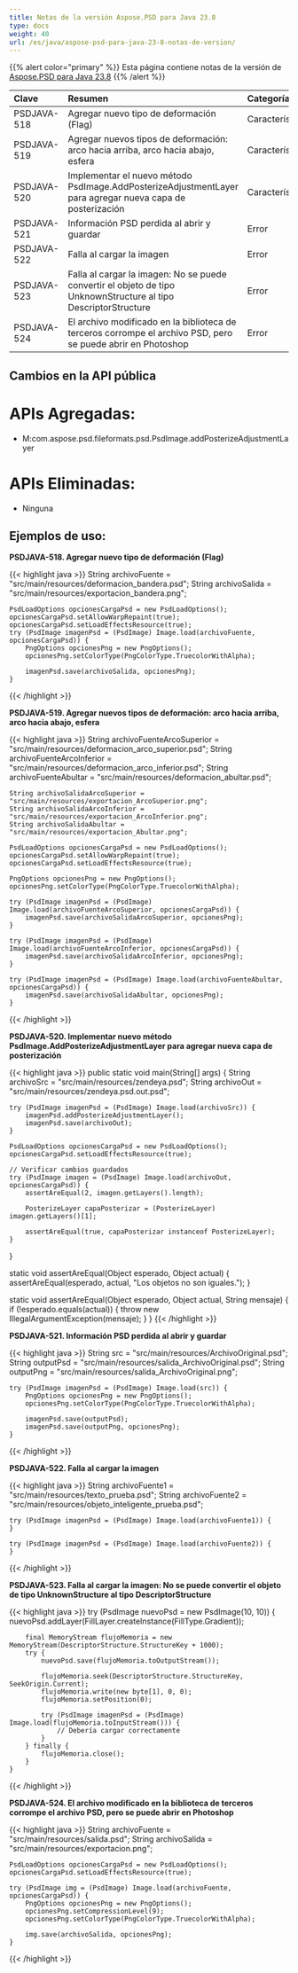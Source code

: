 ```yaml
---
title: Notas de la versión Aspose.PSD para Java 23.8
type: docs
weight: 40
url: /es/java/aspose-psd-para-java-23-8-notas-de-version/
---
```


{{% alert color="primary" %}} Esta página contiene notas de la versión de [Aspose.PSD para Java 23.8](https://downloads.aspose.com/psd/java/nuevas-versiones/aspose.psd-para-java-23.8/) {{% /alert %}}

| **Clave**   | **Resumen**                                                                                                                                      | **Categoría** |
|:------------|:-------------------------------------------------------------------------------------------------------------------------------------------------|:-------------|
| PSDJAVA-518 | Agregar nuevo tipo de deformación (Flag)                                                                                                          |    Característica   |
| PSDJAVA-519 | Agregar nuevos tipos de deformación: arco hacia arriba, arco hacia abajo, esfera                                                                   |    Característica   |
| PSDJAVA-520 | Implementar el nuevo método PsdImage.AddPosterizeAdjustmentLayer para agregar nueva capa de posterización                                        |    Característica   |
| PSDJAVA-521 | Información PSD perdida al abrir y guardar                                                                                                       |      Error     |
| PSDJAVA-522 | Falla al cargar la imagen                                                                                                                        |      Error     |
| PSDJAVA-523 | Falla al cargar la imagen: No se puede convertir el objeto de tipo UnknownStructure al tipo DescriptorStructure                                 |      Error     |
| PSDJAVA-524 | El archivo modificado en la biblioteca de terceros corrompe el archivo PSD, pero se puede abrir en Photoshop                                    |      Error     |

## **Cambios en la API pública**
# **APIs Agregadas:**

- M:com.aspose.psd.fileformats.psd.PsdImage.addPosterizeAdjustmentLayer

# **APIs Eliminadas:**

- Ninguna

## **Ejemplos de uso:**

**PSDJAVA-518. Agregar nuevo tipo de deformación (Flag)**

{{< highlight java >}}
    String archivoFuente = "src/main/resources/deformacion_bandera.psd";
    String archivoSalida = "src/main/resources/exportacion_bandera.png";

    PsdLoadOptions opcionesCargaPsd = new PsdLoadOptions();
    opcionesCargaPsd.setAllowWarpRepaint(true);
    opcionesCargaPsd.setLoadEffectsResource(true);
    try (PsdImage imagenPsd = (PsdImage) Image.load(archivoFuente, opcionesCargaPsd)) {
        PngOptions opcionesPng = new PngOptions();
        opcionesPng.setColorType(PngColorType.TruecolorWithAlpha);

        imagenPsd.save(archivoSalida, opcionesPng);
    }
{{< /highlight >}}

**PSDJAVA-519. Agregar nuevos tipos de deformación: arco hacia arriba, arco hacia abajo, esfera**

{{< highlight java >}}
    String archivoFuenteArcoSuperior = "src/main/resources/deformacion_arco_superior.psd";
    String archivoFuenteArcoInferior = "src/main/resources/deformacion_arco_inferior.psd";
    String archivoFuenteAbultar = "src/main/resources/deformacion_abultar.psd";

    String archivoSalidaArcoSuperior = "src/main/resources/exportacion_ArcoSuperior.png";
    String archivoSalidaArcoInferior = "src/main/resources/exportacion_ArcoInferior.png";
    String archivoSalidaAbultar = "src/main/resources/exportacion_Abultar.png";

    PsdLoadOptions opcionesCargaPsd = new PsdLoadOptions();
    opcionesCargaPsd.setAllowWarpRepaint(true);
    opcionesCargaPsd.setLoadEffectsResource(true);

    PngOptions opcionesPng = new PngOptions();
    opcionesPng.setColorType(PngColorType.TruecolorWithAlpha);

    try (PsdImage imagenPsd = (PsdImage) Image.load(archivoFuenteArcoSuperior, opcionesCargaPsd)) {
        imagenPsd.save(archivoSalidaArcoSuperior, opcionesPng);
    }

    try (PsdImage imagenPsd = (PsdImage) Image.load(archivoFuenteArcoInferior, opcionesCargaPsd)) {
        imagenPsd.save(archivoSalidaArcoInferior, opcionesPng);
    }

    try (PsdImage imagenPsd = (PsdImage) Image.load(archivoFuenteAbultar, opcionesCargaPsd)) {
        imagenPsd.save(archivoSalidaAbultar, opcionesPng);
    }
{{< /highlight >}}

**PSDJAVA-520. Implementar nuevo método PsdImage.AddPosterizeAdjustmentLayer para agregar nueva capa de posterización**

{{< highlight java >}}
public static void main(String[] args) {
    String archivoSrc = "src/main/resources/zendeya.psd";
    String archivoOut = "src/main/resources/zendeya.psd.out.psd";

    try (PsdImage imagenPsd = (PsdImage) Image.load(archivoSrc)) {
        imagenPsd.addPosterizeAdjustmentLayer();
        imagenPsd.save(archivoOut);
    }

    PsdLoadOptions opcionesCargaPsd = new PsdLoadOptions();
    opcionesCargaPsd.setLoadEffectsResource(true);

    // Verificar cambios guardados
    try (PsdImage imagen = (PsdImage) Image.load(archivoOut, opcionesCargaPsd)) {
        assertAreEqual(2, imagen.getLayers().length);

        PosterizeLayer capaPosterizar = (PosterizeLayer) imagen.getLayers()[1];

        assertAreEqual(true, capaPosterizar instanceof PosterizeLayer);
    }
}

static void assertAreEqual(Object esperado, Object actual) {
    assertAreEqual(esperado, actual, "Los objetos no son iguales.");
}

static void assertAreEqual(Object esperado, Object actual, String mensaje) {
    if (!esperado.equals(actual)) {
        throw new IllegalArgumentException(mensaje);
    }
}
{{< /highlight >}}

**PSDJAVA-521. Información PSD perdida al abrir y guardar**

{{< highlight java >}}
    String src = "src/main/resources/ArchivoOriginal.psd";
    String outputPsd = "src/main/resources/salida_ArchivoOriginal.psd";
    String outputPng = "src/main/resources/salida_ArchivoOriginal.png";

    try (PsdImage imagenPsd = (PsdImage) Image.load(src)) {
        PngOptions opcionesPng = new PngOptions();
        opcionesPng.setColorType(PngColorType.TruecolorWithAlpha);

        imagenPsd.save(outputPsd);
        imagenPsd.save(outputPng, opcionesPng);
    }
{{< /highlight >}}

**PSDJAVA-522. Falla al cargar la imagen**

{{< highlight java >}}
    String archivoFuente1 = "src/main/resources/texto_prueba.psd";
    String archivoFuente2 = "src/main/resources/objeto_inteligente_prueba.psd";

    try (PsdImage imagenPsd = (PsdImage) Image.load(archivoFuente1)) {
    }

    try (PsdImage imagenPsd = (PsdImage) Image.load(archivoFuente2)) {
    }
{{< /highlight >}}

**PSDJAVA-523. Falla al cargar la imagen: No se puede convertir el objeto de tipo UnknownStructure al tipo DescriptorStructure**

{{< highlight java >}}
   try (PsdImage nuevoPsd = new PsdImage(10, 10)) {
        nuevoPsd.addLayer(FillLayer.createInstance(FillType.Gradient));

        final MemoryStream flujoMemoria = new MemoryStream(DescriptorStructure.StructureKey + 1000);
        try {
            nuevoPsd.save(flujoMemoria.toOutputStream());

            flujoMemoria.seek(DescriptorStructure.StructureKey, SeekOrigin.Current);
            flujoMemoria.write(new byte[1], 0, 0);
            flujoMemoria.setPosition(0);

            try (PsdImage imagenPsd = (PsdImage) Image.load(flujoMemoria.toInputStream())) {
                // Debería cargar correctamente
            }
        } finally {
            flujoMemoria.close();
        }
    }
{{< /highlight >}}

**PSDJAVA-524. El archivo modificado en la biblioteca de terceros corrompe el archivo PSD, pero se puede abrir en Photoshop**

{{< highlight java >}}
    String archivoFuente = "src/main/resources/salida.psd";
    String archivoSalida = "src/main/resources/exportacion.png";

    PsdLoadOptions opcionesCargaPsd = new PsdLoadOptions();
    opcionesCargaPsd.setLoadEffectsResource(true);

    try (PsdImage img = (PsdImage) Image.load(archivoFuente, opcionesCargaPsd)) {
        PngOptions opcionesPng = new PngOptions();
        opcionesPng.setCompressionLevel(9);
        opcionesPng.setColorType(PngColorType.TruecolorWithAlpha);

        img.save(archivoSalida, opcionesPng);
    }
{{< /highlight >}}
